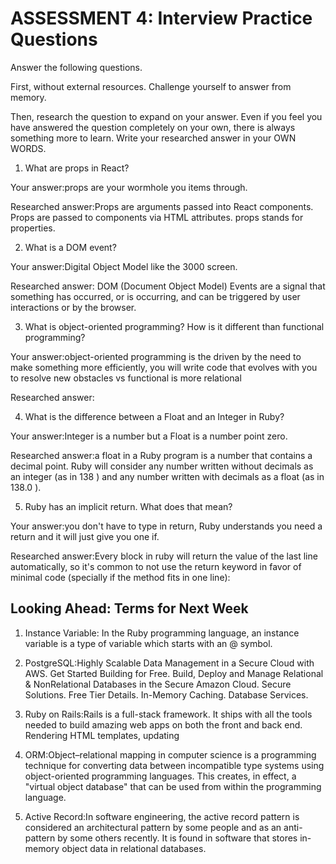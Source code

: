 # ASSESSMENT 4: Interview Practice Questions

Answer the following questions.

First, without external resources. Challenge yourself to answer from memory.

Then, research the question to expand on your answer. Even if you feel you have answered the question completely on your own, there is always something more to learn. Write your researched answer in your OWN WORDS.

1. What are props in React?

Your answer:props are your wormhole you items through.

Researched answer:Props are arguments passed into React components. Props are passed to components via HTML attributes. props stands for properties.

2. What is a DOM event?

Your answer:Digital Object Model like the 3000 screen.

Researched answer:
DOM (Document Object Model) Events are a signal that something has occurred, or is occurring, and can be triggered by user interactions or by the browser.

3. What is object-oriented programming? How is it different than functional programming?

Your answer:object-oriented programming is the driven by the need to make something more efficiently, you will write code that evolves with you to resolve new obstacles vs functional is more relational

Researched answer:

4. What is the difference between a Float and an Integer in Ruby?

Your answer:Integer is a number but a Float is a number point zero.

Researched answer:a float in a Ruby program is a number that contains a decimal point. Ruby will consider any number written without decimals as an integer (as in 138 ) and any number written with decimals as a float (as in 138.0 ).

5. Ruby has an implicit return. What does that mean?

Your answer:you don't have to type in return, Ruby understands you need a return and it will just give you one if.

Researched answer:Every block in ruby will return the value of the last line automatically, so it's common to not use the return keyword in favor of minimal code (specially if the method fits in one line):

## Looking Ahead: Terms for Next Week

1. Instance Variable: In the Ruby programming language, an instance variable is a type of variable which starts with an @ symbol.

2. PostgreSQL:Highly Scalable Data Management in a Secure Cloud with AWS. Get Started Building for Free. Build, Deploy and Manage Relational & NonRelational Databases in the Secure Amazon Cloud. Secure Solutions. Free Tier Details. In-Memory Caching. Database Services.

3. Ruby on Rails:Rails is a full-stack framework. It ships with all the tools needed to build amazing web apps on both the front and back end. Rendering HTML templates, updating

4. ORM:Object–relational mapping in computer science is a programming technique for converting data between incompatible type systems using object-oriented programming languages. This creates, in effect, a "virtual object database" that can be used from within the programming language.

5. Active Record:In software engineering, the active record pattern is considered an architectural pattern by some people and as an anti-pattern by some others recently. It is found in software that stores in-memory object data in relational databases.
